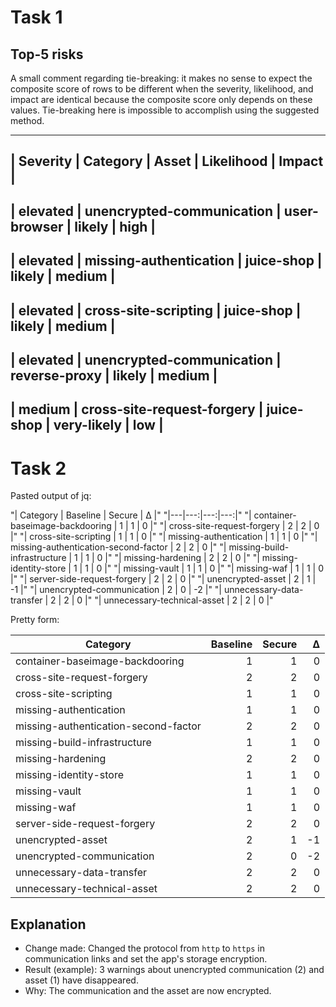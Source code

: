 # Task 1

## Top-5 risks

A small comment regarding tie-breaking: it makes no sense to expect the
composite score of rows to be different when the severity, likelihood, and
impact are identical because the composite score only depends on these values.
Tie-breaking here is impossible to accomplish using the suggested method.

-------------------------------------------------------------------------------------------
| **Severity** | **Category**               | **Asset**     | **Likelihood** | **Impact** |
-------------------------------------------------------------------------------------------
| elevated     | unencrypted-communication  | user-browser  | likely         | high       |
-------------------------------------------------------------------------------------------
| elevated     | missing-authentication     | juice-shop    | likely         | medium     |
-------------------------------------------------------------------------------------------
| elevated     | cross-site-scripting       | juice-shop    | likely         | medium     |
-------------------------------------------------------------------------------------------
| elevated     | unencrypted-communication  | reverse-proxy | likely         | medium     |
-------------------------------------------------------------------------------------------
| medium       | cross-site-request-forgery | juice-shop    | very-likely    | low        |
-------------------------------------------------------------------------------------------

# Task 2

Pasted output of jq:

"| Category | Baseline | Secure | Δ |"
"|---|---:|---:|---:|"
"| container-baseimage-backdooring | 1 | 1 | 0 |"
"| cross-site-request-forgery | 2 | 2 | 0 |"
"| cross-site-scripting | 1 | 1 | 0 |"
"| missing-authentication | 1 | 1 | 0 |"
"| missing-authentication-second-factor | 2 | 2 | 0 |"
"| missing-build-infrastructure | 1 | 1 | 0 |"
"| missing-hardening | 2 | 2 | 0 |"
"| missing-identity-store | 1 | 1 | 0 |"
"| missing-vault | 1 | 1 | 0 |"
"| missing-waf | 1 | 1 | 0 |"
"| server-side-request-forgery | 2 | 2 | 0 |"
"| unencrypted-asset | 2 | 1 | -1 |"
"| unencrypted-communication | 2 | 0 | -2 |"
"| unnecessary-data-transfer | 2 | 2 | 0 |"
"| unnecessary-technical-asset | 2 | 2 | 0 |"

Pretty form:

| Category                             | Baseline | Secure | Δ  |
|--------------------------------------|---------:|-------:|---:|
| container-baseimage-backdooring      | 1        | 1      | 0  |
| cross-site-request-forgery           | 2        | 2      | 0  |
| cross-site-scripting                 | 1        | 1      | 0  |
| missing-authentication               | 1        | 1      | 0  |
| missing-authentication-second-factor | 2        | 2      | 0  |
| missing-build-infrastructure         | 1        | 1      | 0  |
| missing-hardening                    | 2        | 2      | 0  |
| missing-identity-store               | 1        | 1      | 0  |
| missing-vault                        | 1        | 1      | 0  |
| missing-waf                          | 1        | 1      | 0  |
| server-side-request-forgery          | 2        | 2      | 0  |
| unencrypted-asset                    | 2        | 1      | -1 |
| unencrypted-communication            | 2        | 0      | -2 |
| unnecessary-data-transfer            | 2        | 2      | 0  |
| unnecessary-technical-asset          | 2        | 2      | 0  |

## Explanation

* Change made:  Changed the protocol from `http` to `https` in communication links and set the app's storage encryption.
* Result (example):  3 warnings about unencrypted communication (2) and asset (1) have disappeared.
* Why:  The communication and the asset are now encrypted.
